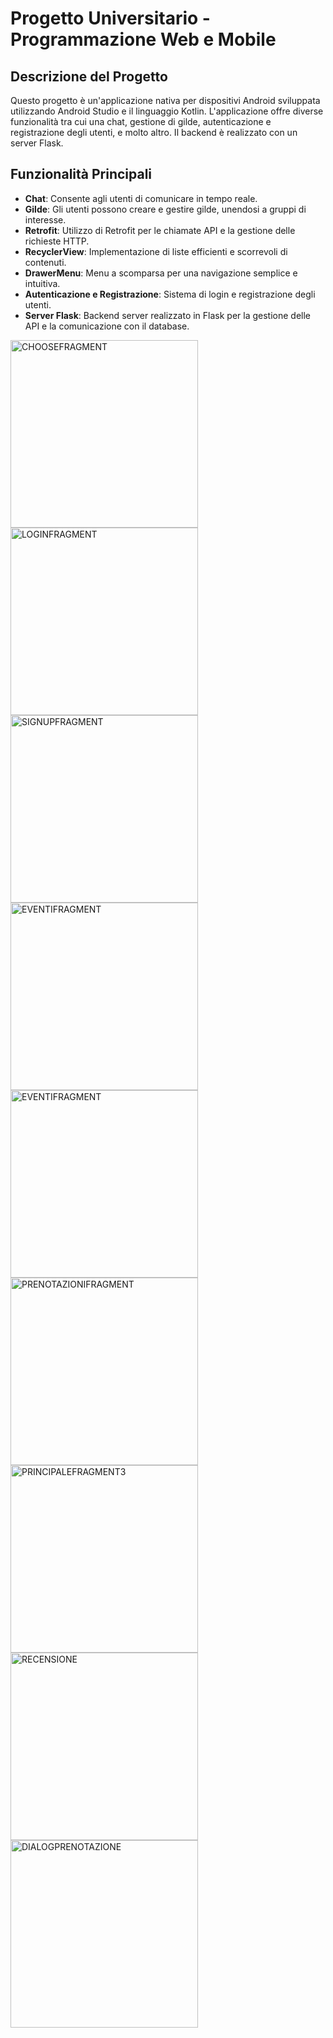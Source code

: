 # Progetto Universitario - Programmazione Web e Mobile

## Descrizione del Progetto

Questo progetto è un'applicazione nativa per dispositivi Android sviluppata utilizzando Android Studio e il linguaggio Kotlin. L'applicazione offre diverse funzionalità tra cui una chat, gestione di gilde, autenticazione e registrazione degli utenti, e molto altro. Il backend è realizzato con un server Flask.

## Funzionalità Principali

- **Chat**: Consente agli utenti di comunicare in tempo reale.
- **Gilde**: Gli utenti possono creare e gestire gilde, unendosi a gruppi di interesse.
- **Retrofit**: Utilizzo di Retrofit per le chiamate API e la gestione delle richieste HTTP.
- **RecyclerView**: Implementazione di liste efficienti e scorrevoli di contenuti.
- **DrawerMenu**: Menu a scomparsa per una navigazione semplice e intuitiva.
- **Autenticazione e Registrazione**: Sistema di login e registrazione degli utenti.
- **Server Flask**: Backend server realizzato in Flask per la gestione delle API e la comunicazione con il database.


<img src="https://github.com/user-attachments/assets/4267ba73-d89a-4d74-afdf-14b793cd7256" alt="CHOOSEFRAGMENT" width="300"/>
<img src="https://github.com/user-attachments/assets/2dfff66f-bc8b-4be1-8436-cd90d6585d49" alt="LOGINFRAGMENT" width="300"/>
<img src="https://github.com/user-attachments/assets/fcd068d6-67f5-4f3d-b886-7e4389cd909d" alt="SIGNUPFRAGMENT" width="300"/>
<img src="https://github.com/user-attachments/assets/e8534ce3-7e6b-4708-8415-6c6fa88a52db" alt="EVENTIFRAGMENT" width="300"/>

<img src="https://github.com/user-attachments/assets/45e5fa8a-da42-4d05-ac80-724ba2956988" alt="EVENTIFRAGMENT" width="300"/>
<img src="https://github.com/user-attachments/assets/60b25ff6-c216-4e90-a66f-8ba97a0bf6cc" alt="PRENOTAZIONIFRAGMENT" width="300"/>
<img src="https://github.com/user-attachments/assets/7a5a19fa-03cf-4ec4-bd7f-bb86b065e244" alt="PRINCIPALEFRAGMENT3" width="300"/>
<img src="https://github.com/user-attachments/assets/760bce83-7068-49f2-a30b-e844c0125ba3" alt="RECENSIONE" width="300"/>

<img src="https://github.com/user-attachments/assets/66106fa9-7b30-4764-9f95-527d2b7e038b" alt="DIALOGPRENOTAZIONE" width="300"/>

